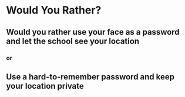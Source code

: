 # Would You Rather?
## Would you rather use your face as a password and let the school see your location
### or
## Use a hard-to-remember password and keep your location private

###
